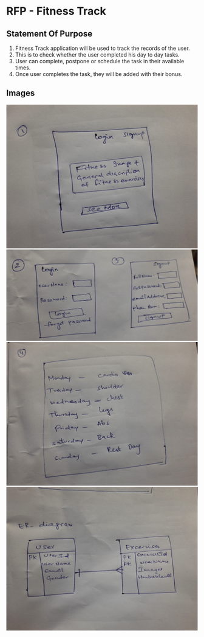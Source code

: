 # RFP - Fitness Track

## Statement Of Purpose

1. Fitness Track application will be used to track the records of the user.
2. This is to check whether the user completed his day to day tasks.
3. User can complete, postpone or schedule the task in their available times.
4. Once user completes the task, they will be added with their bonus.

## Images
<img src="images/Home Page.jpeg" alt="homepage_Diagram"/>
<img src="images/login,signup.jpeg" alt="login_Diagram"/>
<img src="images/week days.jpeg" alt="weekdays_Diagram"/>
<img src="images/ER diagram.jpeg" alt="ER_Diagram"/>

